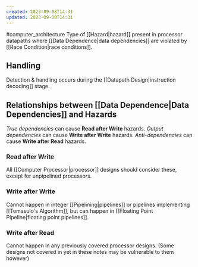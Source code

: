 ```yaml
---
created: 2023-09-08T14:31
updated: 2023-09-08T14:31
---
```

#computer_architecture 
Type of [[Hazard|hazard]] present in processor datapaths where [[Data Dependence|data dependencies]] are violated by [[Race Condition|race conditions]].

## Handling
Detection & handling occurs during the [[Datapath Design|instruction decoding]] stage.

## Relationships between [[Data Dependence|Data Dependencies]]  and Hazards
*True dependencies* can cause **Read after Write** hazards. *Output dependencies* can cause **Write after Write** hazards. *Anti-dependencies* can cause **Write after Read** hazards.

### Read after Write
All [[Computer Processor|processor]] designs should consider these, except for unpipelined processors.
### Write after Write
Cannot happen in integer [[Pipelining|pipelines]] or pipelines implementing [[Tomasulo's Algorithm]], but can happen in [[Floating Point Pipeline|floating point pipelines]].
### Write after Read
Cannot happen in any previously covered processor designs. (Some designs not covered in yet in these notes may be vulnerable to them however)